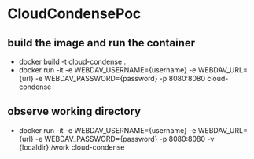 # CloudCondensePoc

## build the image and run the container

- docker build -t cloud-condense .
- docker run -it -e WEBDAV_USERNAME={username} -e WEBDAV_URL={url} -e WEBDAV_PASSWORD={password} -p 8080:8080 cloud-condense

## observe working directory
- docker run -it -e WEBDAV_USERNAME={username} -e WEBDAV_URL={url} -e WEBDAV_PASSWORD={password} -p 8080:8080 -v {localdir}:/work cloud-condense
